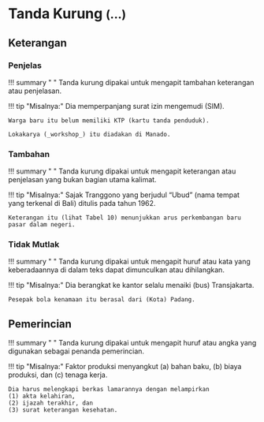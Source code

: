 # Tanda Kurung <small><span class="penanda">(...)</span></small>

## Keterangan

### Penjelas

!!! summary " "
    Tanda kurung dipakai untuk mengapit tambahan keterangan atau penjelasan.

!!! tip "Misalnya:"
    Dia memperpanjang surat izin mengemudi (SIM).

    Warga baru itu belum memiliki KTP (kartu tanda penduduk).
 
    Lokakarya (_workshop_) itu diadakan di Manado.

### Tambahan

!!! summary " "
    Tanda kurung dipakai untuk mengapit keterangan atau penjelasan yang bukan bagian utama kalimat.

!!! tip "Misalnya:"
    Sajak Tranggono yang berjudul “Ubud” (nama tempat yang terkenal di Bali) ditulis pada tahun 1962.

    Keterangan itu (lihat Tabel 10) menunjukkan arus perkembangan baru pasar dalam negeri.

### Tidak Mutlak

!!! summary " "
    Tanda kurung dipakai untuk mengapit huruf atau kata yang keberadaannya di dalam teks dapat dimunculkan atau dihilangkan.

!!! tip "Misalnya:"
    Dia berangkat ke kantor selalu menaiki (bus) Transjakarta.
 
    Pesepak bola kenamaan itu berasal dari (Kota) Padang.

## Pemerincian

!!! summary " "
    Tanda kurung dipakai untuk mengapit huruf atau angka yang digunakan sebagai penanda pemerincian.

!!! tip "Misalnya:"
    Faktor produksi menyangkut (a) bahan baku, (b) biaya produksi, dan \(c) tenaga kerja.

    Dia harus melengkapi berkas lamarannya dengan melampirkan  
    (1) akta kelahiran,  
    (2) ijazah terakhir, dan  
    (3) surat keterangan kesehatan.


